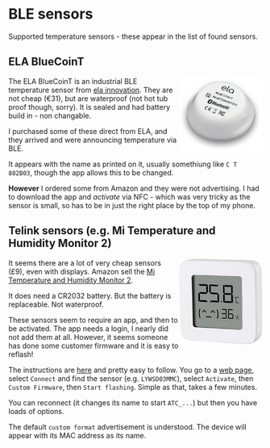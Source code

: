 # BLE sensors

Supported temperature sensors - these appear in the list of found sensors.

## ELA BlueCoinT

<img src="BlueCoinT.png" align=right width="33%">

The ELA BlueCoinT is an industrial BLE temperature sensor from [ela innovation](https://elainnovation.com/en/product/blue-coin-t-en/). They are not cheap (€31), but are waterproof (not hot tub proof though, sorry). It is sealed and had battery build in - non changable.

I purchased some of these direct from ELA, and they arrived and were announcing temperature via BLE.

It appears with the name as printed on it, usually somethiung like `C T 802B03`, though the app allows this to be changed.

**However** I ordered some from Amazon and they were not advertising. I had to download the app and *activate* via NFC - which was very tricky as the sensor is small, so has to be in just the right place by the top of my phone.

## Telink  sensors (e.g. Mi Temperature and Humidity Monitor 2)

<img src="MiSensor.jpg" align=right width="33%">

It seems there are a lot of very cheap sensors (£9), even with displays. Amazon sell the [Mi Temperature and Humidity Monitor 2](https://www.amazon.co.uk/dp/B08C7KVDJW).

It does need a CR2032 battery. But the battery is replaceable. Not waterproof.

These sensors seem to require an app, and then to be activated. The app needs a login, I nearly did not add them at all. However, it seems someone has done some customer firmware and it is easy to reflash!

The instructions are [here](https://github.com/pvvx/ATC_MiThermometer#flashing-or-updating-the-firmware-ota) and pretty easy to follow. You go to a [web page](https://pvvx.github.io/ATC_MiThermometer/TelinkMiFlasher.html), select `Connect` and find the sensor (e.g. `LYWSD03MMC`), select `Activate`, then `Custom Firmware`, then `Start flashing`. Simple as that, takes a few minutes.

You can reconnect (it changes its name to start `ATC_...`) but then you have loads of options.

The default `custom format` advertisement is understood. The device will appear with its MAC address as its name.
